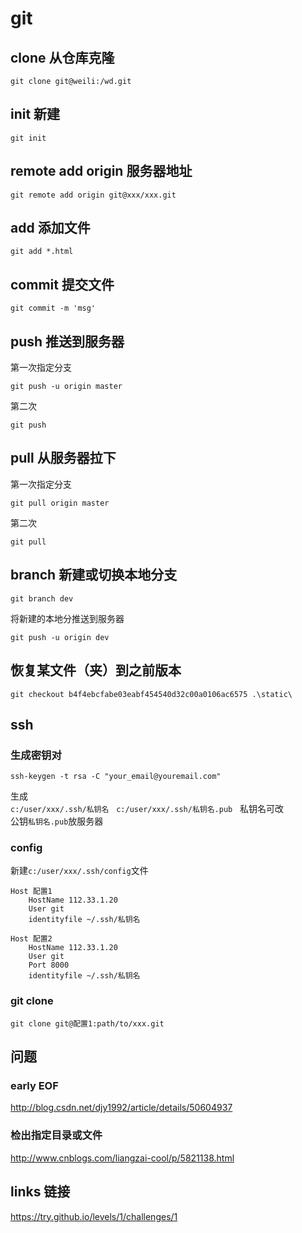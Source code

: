 # git

## clone 从仓库克隆
```
git clone git@weili:/wd.git
```

## init 新建
```
git init
```

## remote add origin 服务器地址
```
git remote add origin git@xxx/xxx.git
```

## add 添加文件
```
git add *.html
```

## commit 提交文件
```
git commit -m 'msg'
```

## push 推送到服务器
第一次指定分支
```
git push -u origin master
```
第二次
```
git push
```

## pull 从服务器拉下
第一次指定分支
```
git pull origin master
```
第二次
```
git pull
```

## branch 新建或切换本地分支
```
git branch dev
```
将新建的本地分推送到服务器
```
git push -u origin dev
```


## 恢复某文件（夹）到之前版本
```
git checkout b4f4ebcfabe03eabf454540d32c00a0106ac6575 .\static\
```


## ssh
### 生成密钥对
```
ssh-keygen -t rsa -C "your_email@youremail.com"
```
生成  
`c:/user/xxx/.ssh/私钥名`  
`c:/user/xxx/.ssh/私钥名.pub`  
私钥名可改  
公钥`私钥名.pub`放服务器

### config
新建`c:/user/xxx/.ssh/config`文件
```
Host 配置1
    HostName 112.33.1.20
    User git
    identityfile ~/.ssh/私钥名
    
Host 配置2
    HostName 112.33.1.20
    User git
    Port 8000
    identityfile ~/.ssh/私钥名
```

### git clone
```
git clone git@配置1:path/to/xxx.git
```

## 问题
### early EOF
http://blog.csdn.net/djy1992/article/details/50604937

### 检出指定目录或文件
http://www.cnblogs.com/liangzai-cool/p/5821138.html

## links 链接
https://try.github.io/levels/1/challenges/1
